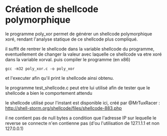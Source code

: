 # Création de shellcode polymorphique

le programme poly_xor permet de générer un shellcode polymorphique xoré, rendant l'analyse statique de ce shellcode plus compliqué.

il suffit de rentrer le shellcode dans la variable shellcode du programme, eventuellement de changer la valeur avec laquelle ce shellcode va etre xoré dans la variable xorval. puis compiler le programme (en x86)

`gcc -m32 poly_xor.c -o poly_xor`

et l'executer afin qu'il print le shellcode ainsi obtenu.

le programme test_shellcode.c peut etre lui utilisé afin de tester que le shellcode a bien le comportement attendu

le shellcode utilisé pour l'instant est disponible ici, créé par @MrTuxRacer :
http://shell-storm.org/shellcode/files/shellcode-883.php

il ne contient pas de null bytes a condition que l'adresse IP sur lequelle le reverse se connecte n'en contienne pas (d'ou l'utilisation de 127.1.1.1 et non 127.0.0.1)
